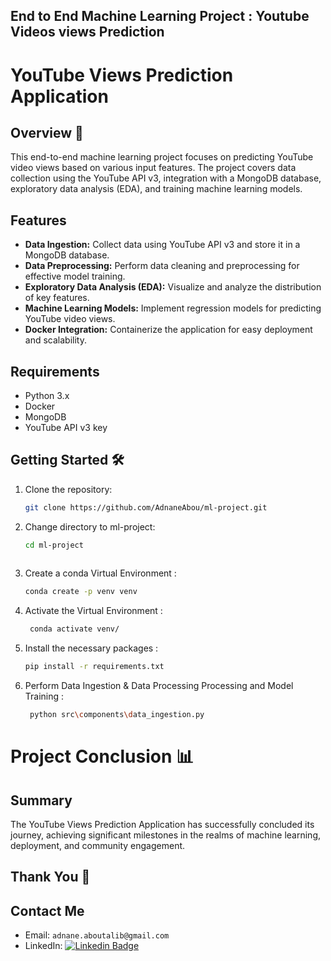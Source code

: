 ## End to End Machine Learning Project : Youtube Videos views Prediction

# YouTube Views Prediction Application



## Overview 🚀

This end-to-end machine learning project focuses on predicting YouTube video views based on various input features. The project covers data collection using the YouTube API v3, integration with a MongoDB database, exploratory data analysis (EDA), and training machine learning models.

## Features

- **Data Ingestion:** Collect data using YouTube API v3 and store it in a MongoDB database.
- **Data Preprocessing:** Perform data cleaning and preprocessing for effective model training.
- **Exploratory Data Analysis (EDA):** Visualize and analyze the distribution of key features.
- **Machine Learning Models:** Implement regression models for predicting YouTube video views.
- **Docker Integration:** Containerize the application for easy deployment and scalability.

## Requirements

- Python 3.x
- Docker
- MongoDB
- YouTube API v3 key

 
## Getting Started 🛠️

1. Clone the repository:

   ```bash
   git clone https://github.com/AdnaneAbou/ml-project.git


2. Change directory to ml-project:
    
   ```bash
   cd ml-project
     
3. Create a conda Virtual Environment :

   ```bash
   conda create -p venv venv

4. Activate the Virtual Environment :
    ```bash
     conda activate venv/

5. Install the necessary packages :

   ```bash
   pip install -r requirements.txt


6. Perform Data Ingestion & Data Processing Processing and Model Training :

    ```bash
     python src\components\data_ingestion.py

# Project Conclusion 📊

## Summary

The YouTube Views Prediction Application has successfully concluded its journey, achieving significant milestones in the realms of machine learning, deployment, and community engagement.




## Thank You 🙌

## Contact Me
- Email: `adnane.aboutalib@gmail.com`
- LinkedIn: <a href="https://www.linkedin.com/in/adnane-aboutalib/">
<img src="https://camo.githubusercontent.com/fecb06c5b51c0c605a7db2b5e549d180fa3fb38e87a0d6011c3c9c830a2c68b7/68747470733a2f2f696d672e736869656c64732e696f2f62616467652f4c696e6b6564496e2d626c75653f7374796c653d666c6174266c6f676f3d4c696e6b6564696e266c6f676f436f6c6f723d7768697465" alt="Linkedin Badge" data-canonical-src="https://img.shields.io/badge/LinkedIn-blue?style=flat&logo=Linkedin&logoColor=white" style="max-width: 100%; mergin-top:15px"></a>

   
